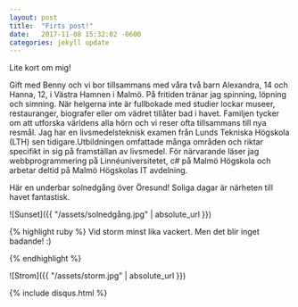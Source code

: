 ```yaml
---
layout: post
title:  "Firts post!"
date:   2017-11-08 15:32:02 -0600
categories: jekyll update
---
```


Lite kort om mig!

Gift med Benny och vi bor tillsammans med våra två barn Alexandra, 14 och Hanna, 12, i Västra Hamnen i Malmö. På fritiden
tränar jag spinning, löpning och simning. När helgerna inte är fullbokade med studier lockar museer, restauranger, biografer
eller om vädret tillåter bad i havet. Familjen tycker om att utforska världens alla hörn och vi reser ofta tillsammans till nya resmål. 
Jag har en livsmedelsteknisk examen från Lunds Tekniska Högskola (LTH) sen tidigare.Utbildningen omfattade många områden och riktar specifikt 
in sig på framställan av livsmedel. För närvarande läser jag webbprogrammering på Linnéuniversitetet, c# på Malmö Högskola och arbetar deltid på 
Malmö Högskolas IT avdelning.


Här en underbar solnedgång över Öresund! Soliga dagar är närheten till havet fantastisk.

![Sunset]({{ "/assets/solnedgång.jpg" | absolute_url }})

 {% highlight ruby %}
Vid storm minst lika vackert. Men det blir inget badande! :)

{% endhighlight %}

![Strom]({{ "/assets/storm.jpg" | absolute_url }})

{% include disqus.html %}